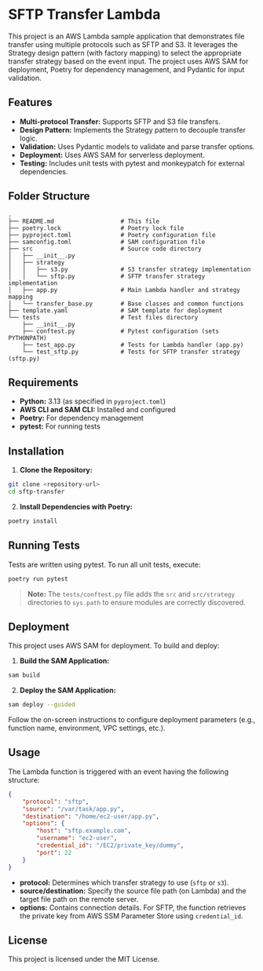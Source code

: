 # SFTP Transfer Lambda

This project is an AWS Lambda sample application that demonstrates file transfer using multiple protocols such as SFTP and S3. It leverages the Strategy design pattern (with factory mapping) to select the appropriate transfer strategy based on the event input. The project uses AWS SAM for deployment, Poetry for dependency management, and Pydantic for input validation.

## Features

- **Multi-protocol Transfer:** Supports SFTP and S3 file transfers.
- **Design Pattern:** Implements the Strategy pattern to decouple transfer logic.
- **Validation:** Uses Pydantic models to validate and parse transfer options.
- **Deployment:** Uses AWS SAM for serverless deployment.
- **Testing:** Includes unit tests with pytest and monkeypatch for external dependencies.

## Folder Structure

```
.
├── README.md                   # This file
├── poetry.lock                 # Poetry lock file
├── pyproject.toml              # Poetry configuration file
├── samconfig.toml              # SAM configuration file
├── src                         # Source code directory
│   ├── __init__.py
│   ├── strategy
│   │   ├── s3.py               # S3 transfer strategy implementation
│   │   └── sftp.py             # SFTP transfer strategy implementation
│   ├── app.py                  # Main Lambda handler and strategy mapping
│   └── transfer_base.py        # Base classes and common functions
├── template.yaml               # SAM template for deployment
└── tests                       # Test files directory
    ├── __init__.py
    ├── conftest.py             # Pytest configuration (sets PYTHONPATH)
    ├── test_app.py             # Tests for Lambda handler (app.py)
    └── test_sftp.py            # Tests for SFTP transfer strategy (sftp.py)
```

## Requirements

- **Python:** 3.13 (as specified in `pyproject.toml`)
- **AWS CLI and SAM CLI:** Installed and configured
- **Poetry:** For dependency management
- **pytest:** For running tests

## Installation

1. **Clone the Repository:**

```bash
git clone <repository-url>
cd sftp-transfer
```

2. **Install Dependencies with Poetry:**

```bash
poetry install
```

## Running Tests

Tests are written using pytest. To run all unit tests, execute:

```bash
poetry run pytest
```

> **Note:** The `tests/conftest.py` file adds the `src` and `src/strategy` directories to `sys.path` to ensure modules are correctly discovered.

## Deployment

This project uses AWS SAM for deployment. To build and deploy:

1. **Build the SAM Application:**

```bash
sam build
```

2. **Deploy the SAM Application:**

```bash
sam deploy --guided
```

Follow the on-screen instructions to configure deployment parameters (e.g., function name, environment, VPC settings, etc.).

## Usage

The Lambda function is triggered with an event having the following structure:

```json
{
    "protocol": "sftp",
    "source": "/var/task/app.py",
    "destination": "/home/ec2-user/app.py",
    "options": {
        "host": "sftp.example.com",
        "username": "ec2-user",
        "credential_id": "/EC2/private_key/dummy",
        "port": 22
    }
}
```

- **protocol:** Determines which transfer strategy to use (`sftp` or `s3`).
- **source/destination:** Specify the source file path (on Lambda) and the target file path on the remote server.
- **options:** Contains connection details. For SFTP, the function retrieves the private key from AWS SSM Parameter Store using `credential_id`.

## License

This project is licensed under the MIT License.
